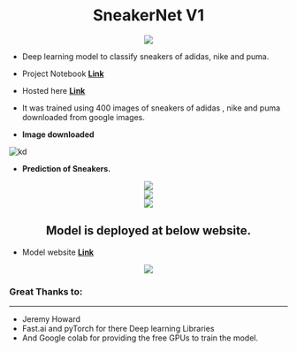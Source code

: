 <center><h1> SneakerNet V1</h1></center>
<center><img src='https://i.ibb.co/0f6Hnz5/logo.jpg'></center>

* Deep learning model to classify sneakers of adidas, nike and puma.

* Project Notebook [**Link**](https://github.com/shadab4150/SneakerNet/blob/master/SneakersNet.ipynb)

* Hosted here [**Link**](https://sneakernet-v1.onrender.com/)

* It was trained using 400 images of sneakers of adidas , nike and puma downloaded from google images.

* **Image downloaded**

![kd](https://i.ibb.co/JpfncfY/shoe34533636.jpg)

* **Prediction of Sneakers.**

<center><img src='https://i.ibb.co/644SS95/qwq1212.jpg'></center>

<center><img src='https://i.ibb.co/vBfVBhw/asasas.jpg'></center>

<center><img src='https://i.ibb.co/0sVcjfb/avdafaac.jpg'></center>


<center><h2> Model is deployed at below website.</h2></center>

* Model website [**Link**](https://sneakernet-v1.onrender.com/)

<center><img src='https://i.ibb.co/Cwb1ZTL/12131dsdsfsfsf.jpg'></center>

### Great Thanks to:
----------------------------------------------------------------------------------
* Jeremy Howard
* Fast.ai and pyTorch for there Deep learning Libraries
* And Google colab for providing the free GPUs to train the model.

